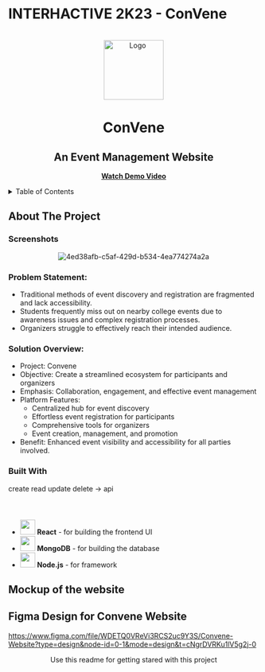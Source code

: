 # INTERHACTIVE 2K23 - ConVene
  <!-- PROJECT LOGO -->
<br />
<div align="center">
  <a href="https://github.com/Debaditya-Som/ConVene/">
    <img src="https://github.com/Debaditya-Som/ConVene/assets/76967222/91276164-34c8-4e87-8fd7-6f462a206b0c" alt="Logo" width="120" height="120">
  </a>

  # ConVene
  ## An Event Management Website
  <b><a align="center" href="">Watch Demo Video</a></b>
  <br/>
</div>
  <!-- TABLE OF CONTENTS -->
<details>
  <summary>Table of Contents</summary>
  <ol>
    <li>
      <a href="#about-the-project">About The Project</a>
      <ul>
        <li><a href="#built-with">Built With</a></li>
      </ul>
    </li>
    <li>
      <a href="#getting-started">Getting Started</a>
      <ul>
        <li><a href="#prerequisites">Prerequisites</a></li>
        <li><a href="#installation">Installation</a></li>
      </ul>
    </li>
    <li><a href="#usage">Usage</a></li>
    <li><a href="#roadmap">Roadmap</a></li>
    <li><a href="#contributing">Contributing</a></li>
    <li><a href="#license">License</a></li>
    <li><a href="#contact">Contact</a></li>
    <li><a href="#acknowledgments">Acknowledgments</a></li>
  </ol>
</details>

<!-- ABOUT THE PROJECT -->
## About The Project
### Screenshots
<div align="center">

![4ed38afb-c5af-429d-b534-4ea774274a2a](https://github.com/Debaditya-Som/Project-ConVene/assets/121785700/d6a0f466-5652-4f34-949a-52ccbe62b304)

<!-- ![ec53ed6a-5859-4264-8fb5-ebc2bdd22372](https://github.com/Debaditya-Som/Project-ConVene/assets/121785700/65a3bd7b-2b51-4cec-a7e8-216d13dba7a5) -->


</div>

### Problem Statement:
- Traditional methods of event discovery and registration are fragmented and lack accessibility.
- Students frequently miss out on nearby college events due to awareness issues and complex registration processes.
- Organizers struggle to effectively reach their intended audience.

### Solution Overview:
- Project: Convene
- Objective: Create a streamlined ecosystem for participants and organizers
- Emphasis: Collaboration, engagement, and effective event management
- Platform Features:
  - Centralized hub for event discovery
  - Effortless event registration for participants
  - Comprehensive tools for organizers
  - Event creation, management, and promotion
- Benefit: Enhanced event visibility and accessibility for all parties involved.
 

### Built With

create read update delete -> api 
- <img src = "https://user-images.githubusercontent.com/25181517/183897015-94a058a6-b86e-4e42-a37f-bf92061753e5.png" style="margin-top: 40px" height=30px width=30px >  **React** - for building the frontend UI <br>
-  <img src = "https://github.com/Debaditya-Som/Project-ConVene/assets/121785700/246f7cfb-941e-4ac5-9109-334bf09fcfae" height=30px width=30px>  **MongoDB** - for building the database <br>
-  <img src = "https://github.com/Debaditya-Som/Project-ConVene/assets/121785700/7ef5e7e1-4ee6-49db-a75f-59f021948c45" height=30px width=30px>  **Node.js** - for framework  <br>

  ## Mockup of the website
  ## Figma Design for Convene Website
  https://www.figma.com/file/WDETQ0VReVi3RCS2uc9Y3S/Convene-Website?type=design&node-id=0-1&mode=design&t=cNgrDVRKu1lV5g2j-0
  <p align="center">
    Use this readme for getting stared with this project
    <br />

  </p>
